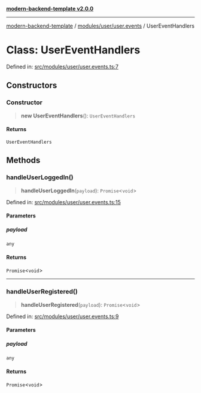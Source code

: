 [**modern-backend-template v2.0.0**](../../../../README.md)

***

[modern-backend-template](../../../../modules.md) / [modules/user/user.events](../README.md) / UserEventHandlers

# Class: UserEventHandlers

Defined in: [src/modules/user/user.events.ts:7](https://github.com/maemreyo/saas-4cus-nodejs/blob/2a5b3f3aa11335dfa561e80e1feabb8e6084261e/src/modules/user/user.events.ts#L7)

## Constructors

### Constructor

> **new UserEventHandlers**(): `UserEventHandlers`

#### Returns

`UserEventHandlers`

## Methods

### handleUserLoggedIn()

> **handleUserLoggedIn**(`payload`): `Promise`\<`void`\>

Defined in: [src/modules/user/user.events.ts:15](https://github.com/maemreyo/saas-4cus-nodejs/blob/2a5b3f3aa11335dfa561e80e1feabb8e6084261e/src/modules/user/user.events.ts#L15)

#### Parameters

##### payload

`any`

#### Returns

`Promise`\<`void`\>

***

### handleUserRegistered()

> **handleUserRegistered**(`payload`): `Promise`\<`void`\>

Defined in: [src/modules/user/user.events.ts:9](https://github.com/maemreyo/saas-4cus-nodejs/blob/2a5b3f3aa11335dfa561e80e1feabb8e6084261e/src/modules/user/user.events.ts#L9)

#### Parameters

##### payload

`any`

#### Returns

`Promise`\<`void`\>
